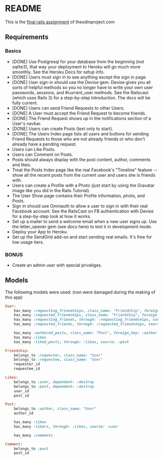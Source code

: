 # README
This is the [final rails assignment](http://www.theodinproject.com/ruby-on-rails/final-project) of theodinproject.com

## Requirements

### Basics
* [DONE] Use Postgresql for your database from the beginning (not sqlite3), that way your deployment to Heroku will go much more smoothly. See the Heroku Docs for setup info.
* [DONE] Users must sign in to see anything except the sign in page.
* [DONE] User sign-in should use the Devise gem. Devise gives you all sorts of helpful methods so you no longer have to write your own user passwords, sessions, and #current_user methods. See the Railscast (which uses Rails 3) for a step-by-step introduction. The docs will be fully current.
* [DONE] Users can send Friend Requests to other Users.
* [DONE] A User must accept the Friend Request to become friends.
* [DONE] The Friend Request shows up in the notifications section of a User's navbar.
* [DONE] Users can create Posts (text only to start).
* [DONE] The Users Index page lists all users and buttons for sending Friend Requests to those who are not already friends or who don't already have a pending request.
* Users can Like Posts.
* Users can Comment on Posts.
* Posts should always display with the post content, author, comments and likes.
* Treat the Posts Index page like the real Facebook's "Timeline" feature -- show all the recent posts from the current user and users she is friends with.
* Users can create a Profile with a Photo (just start by using the Gravatar image like you did in the Rails Tutorial).
* The User Show page contains their Profile information, photo, and Posts.
* Sign in should use Omniauth to allow a user to sign in with their real Facebook account. See the RailsCast on FB authentication with Devise for a step-by-step look at how it works.
* Set up a mailer to send a welcome email when a new user signs up. Use the letter_opener gem (see docs here) to test it in development mode.
* Deploy your App to Heroku.
* Set up the SendGrid add-on and start sending real emails. It's free for low usage tiers.

### BONUS
* Create an admin user with special privaliges.

## Models
The following models were used: (non were damaged during the making of this app)

```ruby
User:
	has_many :requesting_friendships, class_name: "Friendship", foreign_key: :requestee_id, dependent: :destroy
	has_many :requested_friendships, class_name: "Friendship", foreign_key: :requester_id, dependent: :destroy
	has_many :requesting_friends, through: :requesting_friendships, source: :requester
	has_many :requested_friends, through: :requested_friendships, source: :requestee

	has_many :authored_posts, class_name: "Post", foreign_key: :author
	has_many :likes
	has_many :liked_posts, through: :likes, source: :post

```

```ruby
Friendship:
	belongs_to :requester, class_name: "User"
	belongs_to :requestee, class_name: "User"
	requester_id
	requestee_id
```

```ruby
Likes:
	belongs_to :user, dependent: :destroy
	belongs_to :post, dependent: :destroy
	user_id
	post_id
```

```ruby
Post:
	belongs_to :author, class_name: "User"
	author_id

	has_many :likes
	has_many :likers, through: :likes, source: :user

	has_many :comments
```

```ruby
Comment:
	belongs_to :post
	post_id
```